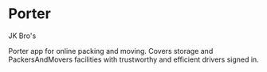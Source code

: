 # Porter
JK Bro's

Porter app for online packing and moving.
Covers storage and PackersAndMovers facilities with trustworthy and efficient drivers signed in.